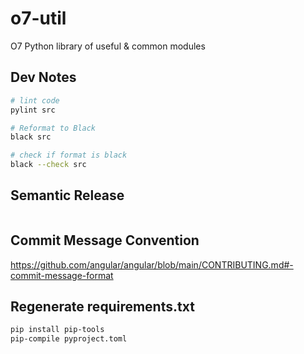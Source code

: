 # o7-util
O7 Python library of useful &amp; common modules


## Dev Notes

```bash
# lint code
pylint src

# Reformat to Black
black src

# check if format is black
black --check src

```
## Semantic Release

```

```

## Commit Message Convention
https://github.com/angular/angular/blob/main/CONTRIBUTING.md#-commit-message-format


## Regenerate requirements.txt
``` bash
pip install pip-tools
pip-compile pyproject.toml
```